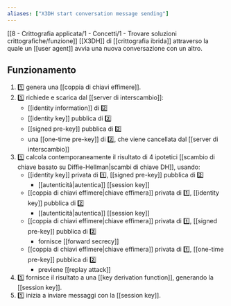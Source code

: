 ```yaml
---
aliases: ["X3DH start conversation message sending"]
---
```


[[8 - Crittografia applicata/1 - Concetti/1 - Trovare soluzioni crittografiche/funzione]] [[X3DH]] di [[crittografia ibrida]] attraverso la quale un [[user agent]] avvia una nuova conversazione con un altro.

## Funzionamento

1. 1️⃣ genera una [[coppia di chiavi effimere]].
2. 1️⃣ richiede e scarica dal [[server di interscambio]]:
	- [[identity information]] di 2️⃣
	- [[identity key]] pubblica di 2️⃣
	- [[signed pre-key]] pubblica di 2️⃣
	- una [[one-time pre-key]] di 2️⃣, che viene cancellata dal [[server di interscambio]]
3. 1️⃣ calcola contemporaneamente il risultato di 4 ipotetici [[scambio di chiave basato su Diffie-Hellman|scambi di chiave DH]], usando:
	- [[identity key]] privata di 1️⃣, [[signed pre-key]] pubblica di 2️⃣
		- [[autenticità|autentica]] [[session key]]
	- [[coppia di chiavi effimere|chiave effimera]] privata di 1️⃣,  [[identity key]] pubblica di 2️⃣
		- [[autenticità|autentica]] [[session key]]
	- [[coppia di chiavi effimere|chiave effimera]] privata di 1️⃣,  [[signed pre-key]] pubblica di 2️⃣
		- fornisce [[forward secrecy]]
	- [[coppia di chiavi effimere|chiave effimera]] privata di 1️⃣,  [[one-time pre-key]] pubblica di 2️⃣
		- previene [[replay attack]]
4. 1️⃣ fornisce il risultato a una [[key derivation function]], generando la [[session key]].
5. 1️⃣ inizia a inviare messaggi con la [[session key]].
